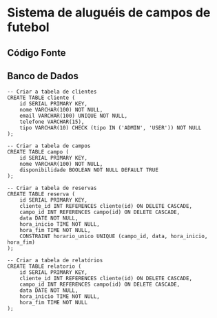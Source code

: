 # Sistema de aluguéis de campos de futebol

## Código Fonte

## Banco de Dados
    -- Criar a tabela de clientes
    CREATE TABLE cliente (
        id SERIAL PRIMARY KEY,
        nome VARCHAR(100) NOT NULL,
        email VARCHAR(100) UNIQUE NOT NULL,
        telefone VARCHAR(15),
        tipo VARCHAR(10) CHECK (tipo IN ('ADMIN', 'USER')) NOT NULL
    );

    -- Criar a tabela de campos
    CREATE TABLE campo (
        id SERIAL PRIMARY KEY,
        nome VARCHAR(100) NOT NULL,
        disponibilidade BOOLEAN NOT NULL DEFAULT TRUE
    );

    -- Criar a tabela de reservas
    CREATE TABLE reserva (
        id SERIAL PRIMARY KEY,
        cliente_id INT REFERENCES cliente(id) ON DELETE CASCADE,
        campo_id INT REFERENCES campo(id) ON DELETE CASCADE,
        data DATE NOT NULL,
        hora_inicio TIME NOT NULL,
        hora_fim TIME NOT NULL,
        CONSTRAINT horario_unico UNIQUE (campo_id, data, hora_inicio, hora_fim)
    );

    -- Criar a tabela de relatórios
    CREATE TABLE relatorio (
        id SERIAL PRIMARY KEY,
        cliente_id INT REFERENCES cliente(id) ON DELETE CASCADE,
        campo_id INT REFERENCES campo(id) ON DELETE CASCADE,
        data DATE NOT NULL,
        hora_inicio TIME NOT NULL,
        hora_fim TIME NOT NULL
    );